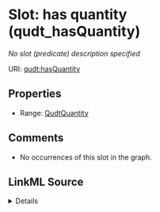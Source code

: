 

# Slot: has quantity (qudt_hasQuantity)


_No slot (predicate) description specified_







URI: [qudt:hasQuantity](http://qudt.org/schema/qudt/hasQuantity)



<!-- no inheritance hierarchy -->








## Properties

* Range: [QudtQuantity](../classes/QudtQuantity.md)





## Comments

* No occurrences of this slot in the graph.



## LinkML Source

<details>

```yaml
name: qudt_hasQuantity
description: No slot (predicate) description specified
title: has quantity
comments:
- No occurrences of this slot in the graph.
from_schema: sawgraph-kg
source: http://qudt.org/2.1/schema/qudt
rank: 1000
slot_uri: qudt:hasQuantity
alias: qudt_hasQuantity
range: qudt_Quantity

```
</details>
